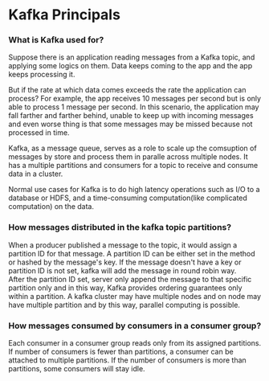 # Kafka Principals
### What is Kafka used for?
Suppose there is an application reading messages from a Kafka topic, and applying some logics on them. Data keeps coming to the app and the app keeps processing it.  

But if the rate at which data comes exceeds the rate the application can process? For example, the app receives 10 messages per second but is only able to process 1 message per second. In this scenario, the application may fall farther and farther behind, unable to keep up with incoming messages and even worse thing is that some messages may be missed because not processed in time. 

Kafka, as a message queue, serves as a role to scale up the comsuption of messages by store and process them in paralle across multiple nodes. It has a multiple partitions and consumers for a topic to receive and consume data in a cluster.  

Normal use cases for Kafka is to do high latency operations such as I/O to a database or HDFS, and a time-consuming computation(like complicated computation) on the data.

### How messages distributed in the kafka topic partitions?
When a producer published a message to the topic, it would assign a partition ID for that message. A partition ID can be either set in the method or hashed by the message's key. If the message doesn't have a key or partition ID is not set, kafka will add the message in round robin way.  
After the partition ID set, server only append the message to that specific partition only and in this way, Kafka provides ordering guarantees only within a partition.  A kafka cluster may have multiple nodes and on node may have multiple partition and by this way, parallel computing is possible.

### How messages consumed by consumers in a consumer group?
Each consumer in a consumer group reads only from its assigned partitions.  
If number of consumers is fewer than partitions, a consumer can be attached to multiple partitions. If the number of consumers is more than partitions, some consumers will stay idle.

